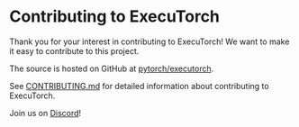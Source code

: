 # Contributing to ExecuTorch

Thank you for your interest in contributing to ExecuTorch! We want to make
it easy to contribute to this project.

The source is hosted on GitHub at
[pytorch/executorch](https://github.com/pytorch/executorch).

See
[CONTRIBUTING.md](https://github.com/pytorch/executorch/blob/main/CONTRIBUTING.md)
for detailed information about contributing to ExecuTorch.

Join us on [Discord](https://discord.com/invite/Dh43CKSAdc)!
